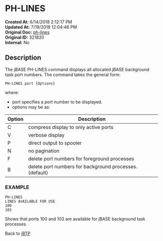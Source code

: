 # PH-LINES

**Created At:** 6/14/2018 2:12:17 PM  
**Updated At:** 7/19/2018 12:04:46 PM  
**Original Doc:** [ph-lines](https://docs.jbase.com/46465-background-processing/ph-lines)  
**Original ID:** 321820  
**Internal:** No  


## Description 

The jBASE PH-LINES command displays all allocated jBASE background task port numbers. The command takes the general form:

```
PH-LINES port {Options}
```

where:

- port specifies a port number to be displayed.
- options may be as:



| Option<br> | Description<br> |
| --- | --- |
| C<br> | compress display to only active ports<br> |
| V<br> | verbose display<br> |
| P<br> | direct output to spooler<br> |
| N<br> | no pagination<br> |
| F<br> | delete port numbers for foreground processes<br> |
| B<br> | delete port numbers for background processes. (default)<br> |






### EXAMPLE

```
PH-LINES
LINES AVAILABLE FOR USE
100
103
```

Shows that ports 100 and 103 are available for jBASE background task processes.



Back to [jBTP](./../jbtp)


